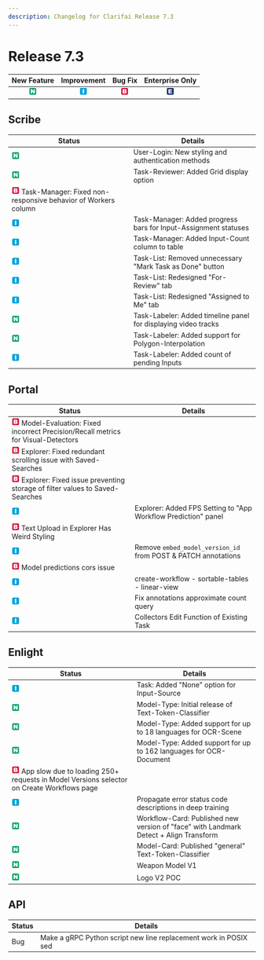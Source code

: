 ```yaml
---
description: Changelog for Clarifai Release 7.3
---
```


# Release 7.3

| New Feature | Improvement | Bug Fix | Enterprise Only |
| :---: | :---: | :---: | :---: |
| ![new-feature](../../.gitbook/assets/new_feature%20%281%29%20%281%29%20%28282%29.jpg) | ![improvement](../../.gitbook/assets/improvement%20%2819%29%20%28279%29.jpg) | ![bug](../../.gitbook/assets/bug%20%28196%29%20%28452%29%20%28606%29.jpg) | ![enterprise](../../.gitbook/assets/enterprise%20%2818%29%20%2816%29%20%281%29%20%2827%29.jpg) |

## Scribe

|Status     |Details                                                  |
|-----------|---------------------------------------------------------|
| ![new-feature](../../.gitbook/assets/new_feature%20%281%29%20%281%29%20%28282%29.jpg) | User-Login: New styling and authentication methods              |
| ![new-feature](../../.gitbook/assets/new_feature%20%281%29%20%281%29%20%28282%29.jpg) | Task-Reviewer: Added Grid display option                        |
| ![bug](../../.gitbook/assets/bug%20%28196%29%20%28452%29%20%28606%29.jpg)  Task-Manager: Fixed non-responsive behavior of Workers column   |
| ![improvement](../../.gitbook/assets/improvement%20%2819%29%20%28279%29.jpg) | Task-Manager: Added progress bars for Input-Assignment statuses |
| ![improvement](../../.gitbook/assets/improvement%20%2819%29%20%28279%29.jpg) | Task-Manager: Added Input-Count column to table                 |
| ![improvement](../../.gitbook/assets/improvement%20%2819%29%20%28279%29.jpg) | Task-List: Removed unnecessary "Mark Task as Done" button       |
| ![improvement](../../.gitbook/assets/improvement%20%2819%29%20%28279%29.jpg) | Task-List: Redesigned "For-Review" tab                          |
| ![improvement](../../.gitbook/assets/improvement%20%2819%29%20%28279%29.jpg) | Task-List: Redesigned "Assigned to Me" tab                      |
| ![new-feature](../../.gitbook/assets/new_feature%20%281%29%20%281%29%20%28282%29.jpg) | Task-Labeler: Added timeline panel for displaying video tracks  |
| ![new-feature](../../.gitbook/assets/new_feature%20%281%29%20%281%29%20%28282%29.jpg) | Task-Labeler: Added support for Polygon-Interpolation           |
| ![improvement](../../.gitbook/assets/improvement%20%2819%29%20%28279%29.jpg) | Task-Labeler: Added count of pending Inputs                     |

## Portal

|Status     |Details                                                  |
|-----------|---------------------------------------------------------|
| ![bug](../../.gitbook/assets/bug%20%28196%29%20%28452%29%20%28606%29.jpg)  Model-Evaluation: Fixed incorrect Precision/Recall metrics for Visual-Detectors |
| ![bug](../../.gitbook/assets/bug%20%28196%29%20%28452%29%20%28606%29.jpg)  Explorer: Fixed redundant scrolling issue with Saved-Searches                   |
| ![bug](../../.gitbook/assets/bug%20%28196%29%20%28452%29%20%28606%29.jpg)  Explorer: Fixed issue preventing storage of filter values to Saved-Searches     |
| ![improvement](../../.gitbook/assets/improvement%20%2819%29%20%28279%29.jpg) | Explorer: Added FPS Setting to "App Workflow Prediction" panel                  |
| ![bug](../../.gitbook/assets/bug%20%28196%29%20%28452%29%20%28606%29.jpg)  Text Upload in Explorer Has Weird Styling                                       |
| ![improvement](../../.gitbook/assets/improvement%20%2819%29%20%28279%29.jpg) | Remove `embed_model_version_id` from POST & PATCH annotations                   |
| ![bug](../../.gitbook/assets/bug%20%28196%29%20%28452%29%20%28606%29.jpg)  Model predictions cors issue                                                    |
| ![improvement](../../.gitbook/assets/improvement%20%2819%29%20%28279%29.jpg) | create-workflow - sortable-tables - linear-view                                 |
| ![improvement](../../.gitbook/assets/improvement%20%2819%29%20%28279%29.jpg) | Fix annotations approximate count query                                         |
| ![improvement](../../.gitbook/assets/improvement%20%2819%29%20%28279%29.jpg) | Collectors Edit Function of Existing Task                                       |

## Enlight


|Status     |Details                                                  |
|-----------|---------------------------------------------------------|
| ![improvement](../../.gitbook/assets/improvement%20%2819%29%20%28279%29.jpg) | Task: Added "None" option for Input-Source                                                |
| ![new-feature](../../.gitbook/assets/new_feature%20%281%29%20%281%29%20%28282%29.jpg) | Model-Type: Initial release of Text-Token-Classifier                                      |
| ![new-feature](../../.gitbook/assets/new_feature%20%281%29%20%281%29%20%28282%29.jpg) | Model-Type: Added support for up to 18 languages for OCR-Scene                            |
| ![new-feature](../../.gitbook/assets/new_feature%20%281%29%20%281%29%20%28282%29.jpg) | Model-Type: Added support for up to 162 languages for OCR-Document                        |
| ![bug](../../.gitbook/assets/bug%20%28196%29%20%28452%29%20%28606%29.jpg)  App slow due to loading 250+ requests in Model Versions selector on Create Workflows page |
| ![improvement](../../.gitbook/assets/improvement%20%2819%29%20%28279%29.jpg) | Propagate error status code descriptions in deep training                                 |
| ![new-feature](../../.gitbook/assets/new_feature%20%281%29%20%281%29%20%28282%29.jpg) | Workflow-Card: Published new version of "face" with Landmark Detect + Align Transform     |
| ![new-feature](../../.gitbook/assets/new_feature%20%281%29%20%281%29%20%28282%29.jpg) | Model-Card: Published "general" Text-Token-Classifier                                     |
| ![new-feature](../../.gitbook/assets/new_feature%20%281%29%20%281%29%20%28282%29.jpg) | Weapon Model V1                                                                           |
| ![new-feature](../../.gitbook/assets/new_feature%20%281%29%20%281%29%20%28282%29.jpg) | Logo V2 POC                                                                               |

## API

|Status     |Details                                                  |
|-----------|---------------------------------------------------------|
| Bug | Make a gRPC Python script new line replacement work in POSIX sed |
